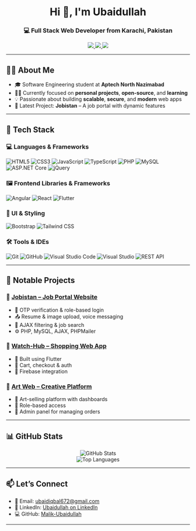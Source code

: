 <h1 align="center">Hi 👋, I'm Ubaidullah</h1>
<h3 align="center">💻 Full Stack Web Developer from Karachi, Pakistan</h3>

<p align="center">
  <a href="https://github.com/Malik-Ubaidullah">
    <img src="https://img.shields.io/github/followers/Malik-Ubaidullah?label=Follow&style=social" />
  </a>
  <a href="https://www.linkedin.com/in/ubaid-ullah-a99376329/">
    <img src="https://img.shields.io/badge/LinkedIn-Connect-blue?style=flat-square&logo=linkedin" />
  </a>
  <a href="mailto:ubaidiqbal672@gmail.com">
    <img src="https://img.shields.io/badge/Gmail-ubaidiqbal672@gmail.com-red?style=flat-square&logo=gmail" />
  </a>
</p>

---

## 👨‍💻 About Me

- 🎓 Software Engineering student at **Aptech North Nazimabad**
- 🧑‍💻 Currently focused on **personal projects**, **open-source**, and **learning**
- 💡 Passionate about building **scalable**, **secure**, and **modern** web apps
- 🚀 Latest Project: **Jobistan** – A job portal with dynamic features

---

## 🚀 Tech Stack

### 💻 Languages & Frameworks  
![HTML5](https://img.shields.io/badge/HTML5-E34F26?style=flat&logo=html5&logoColor=white)
![CSS3](https://img.shields.io/badge/CSS3-1572B6?style=flat&logo=css3&logoColor=white)
![JavaScript](https://img.shields.io/badge/JavaScript-F7DF1E?style=flat&logo=javascript&logoColor=black)
![TypeScript](https://img.shields.io/badge/TypeScript-3178C6?style=flat&logo=typescript)
![PHP](https://img.shields.io/badge/PHP-777BB4?style=flat&logo=php&logoColor=white)
![MySQL](https://img.shields.io/badge/MySQL-4479A1?style=flat&logo=mysql)
![ASP.NET Core](https://img.shields.io/badge/ASP.NET_Core-512BD4?style=flat&logo=.net&logoColor=white)
![jQuery](https://img.shields.io/badge/jQuery-0769AD?style=flat&logo=jquery)

### 🖼️ Frontend Libraries & Frameworks  
![Angular](https://img.shields.io/badge/Angular-DD0031?style=flat&logo=angular&logoColor=white)
![React](https://img.shields.io/badge/React-20232A?style=flat&logo=react&logoColor=61DAFB)
![Flutter](https://img.shields.io/badge/Flutter-02569B?style=flat&logo=flutter&logoColor=white)

### 🎨 UI & Styling  
![Bootstrap](https://img.shields.io/badge/Bootstrap-7952B3?style=flat&logo=bootstrap)
![Tailwind CSS](https://img.shields.io/badge/Tailwind_CSS-06B6D4?style=flat&logo=tailwind-css)

### 🛠️ Tools & IDEs  
![Git](https://img.shields.io/badge/Git-F05032?style=flat&logo=git)
![GitHub](https://img.shields.io/badge/GitHub-181717?style=flat&logo=github)
![Visual Studio Code](https://img.shields.io/badge/VS_Code-007ACC?style=flat&logo=visual-studio-code)
![Visual Studio](https://img.shields.io/badge/Visual_Studio-5C2D91?style=flat&logo=visual-studio)
![REST API](https://img.shields.io/badge/REST_API-FF6F00?style=flat&logo=api)

---

## 🧩 Notable Projects

### 🔗 [Jobistan – Job Portal Website](https://github.com/Malik-Ubaidullah/Jobistan)
- 🔐 OTP verification & role-based login  
- 📤 Resume & image upload, voice messaging  
- 🔎 AJAX filtering & job search  
- ⚙️ PHP, MySQL, AJAX, PHPMailer

### 🔗 [Watch-Hub – Shopping Web App](https://github.com/Malik-Ubaidullah/Watch-Hub)
- 📱 Built using Flutter  
- 🛒 Cart, checkout & auth  
- 🔐 Firebase integration

### 🔗 [Art Web – Creative Platform](https://github.com/Malik-Ubaidullah/ArtWeb)
- 🎨 Art-selling platform with dashboards  
- 👥 Role-based access  
- 🧾 Admin panel for managing orders

---

## 📊 GitHub Stats

<p align="center">
  <img src="https://github-readme-stats.vercel.app/api?username=Malik-Ubaidullah&show_icons=true&theme=radical" alt="GitHub Stats" />
  <br/>
  <img src="https://github-readme-stats.vercel.app/api/top-langs/?username=Malik-Ubaidullah&layout=compact&theme=radical" alt="Top Languages" />
  <br/>
</p>

---

## 📫 Let’s Connect

- 📧 Email: [ubaidiqbal672@gmail.com](mailto:ubaidiqbal672@gmail.com)  
- 💼 LinkedIn: [Ubaidullah on LinkedIn](https://www.linkedin.com/in/ubaid-ullah-a99376329/)  
- 💻 GitHub: [Malik-Ubaidullah](https://github.com/Malik-Ubaidullah)

---



